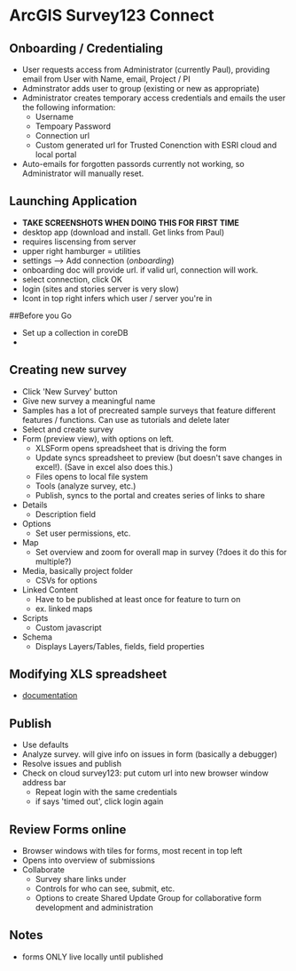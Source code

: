 # ArcGIS Survey123 Connect

## Onboarding / Credentialing
* User requests access from Administrator (currently Paul), providing email from User with Name, email, Project / PI
* Adminstrator adds user to group (existing or new as appropriate)
* Administrator creates temporary access credentials and emails the user the following information:
    - Username
    - Tempoary Password
    - Connection url
    - Custom generated url for Trusted Conenction with ESRI cloud and local portal
* Auto-emails for forgotten passords currently not working, so Administrator will manually reset.



## Launching Application
- **TAKE SCREENSHOTS WHEN DOING THIS FOR FIRST TIME**
- desktop app (download and install.  Get links from Paul)
- requires liscensing from server
- upper right hamburger = utilities
- settings --> Add connection (*onboarding*)
- onboarding doc will provide url. if valid url, connection will work.
- select connection, click OK
- login (sites and stories server is very slow)
- Icont in top right infers which user / server you're in

##Before you Go
- Set up a collection in coreDB
- 
## Creating new survey
- Click 'New Survey' button
- Give new survey a meaningful name
- Samples has a lot of precreated sample surveys that feature different features / functions.  Can use as tutorials and delete later
- Select and create survey
- Form (preview view), with options on left.
    - XLSForm opens spreadsheet that is driving the form
    - Update syncs spreadsheet to preview (but doesn't save changes in excel!). (Save in excel also does this.)
    - Files opens to local file system
    - Tools (analyze survey, etc.)
    - Publish, syncs to the portal and creates series of links to share
- Details
    - Description field
- Options
    - Set user permissions, etc.
- Map
    - Set overview and zoom for overall map in survey (?does it do this for multiple?)
- Media, basically project folder
    - CSVs for options
- Linked Content
    - Have to be published at least once for feature to turn on
    - ex. linked maps
- Scripts
    - Custom javascript
- Schema
    - Displays Layers/Tables, fields, field properties 

## Modifying XLS spreadsheet
- [documentation](https://doc.arcgis.com/en/survey123/desktop/create-surveys/xlsformessentials.htm)


## Publish
- Use defaults
- Analyze survey.  will give info on issues in form (basically a debugger)
- Resolve issues and publish
- Check on cloud survey123: put cutom url into new browser window address bar 
    - Repeat login with the same credentials
    - if says 'timed out', click login again

## Review Forms online
- Browser windows with tiles for forms, most recent in top left
- Opens into overview of submissions
- Collaborate
    - Survey share links under 
    - Controls for who can see, submit, etc.
    - Options to create Shared Update Group for collaborative form development and administration 

## Notes
- forms ONLY live locally until published
